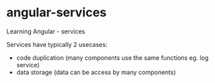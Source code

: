 # angular-services
Learning Angular - services 

Services have typically 2 usecases:
- code duplication (many components use the same functions eg. log service) 
- data storage (data can be access by many components) 


